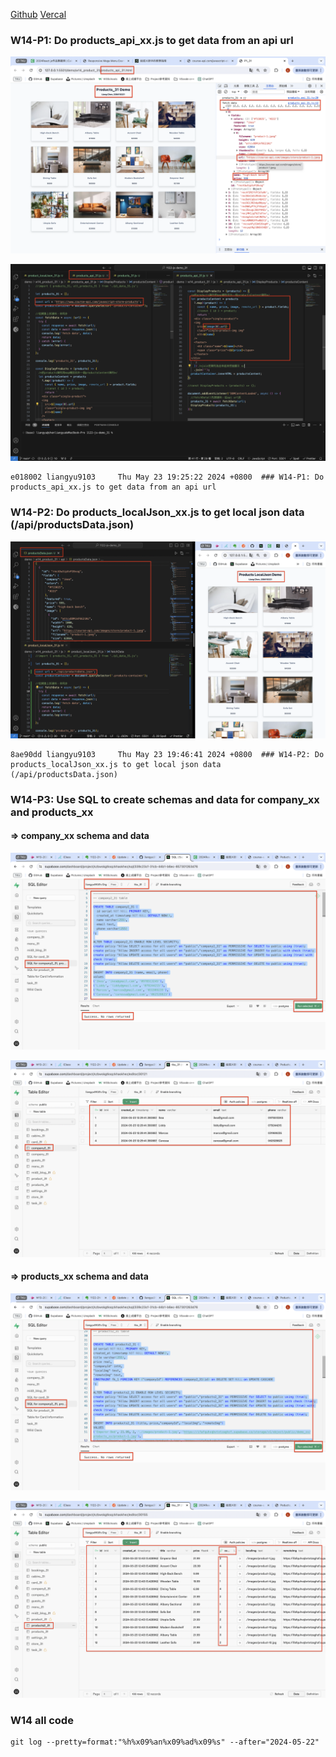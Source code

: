 [Github](https://github.com/liangyu9103/1122-js-demo_31.git)
[Vercal](https://vercel.com/liangyu9103s-projects/1122-js-demo-31)

### W14-P1: Do products_api_xx.js to get data from an api url

![](w14-p1-1.png)

![](w14-p1-2.png)

```
e018002 liangyu9103     Thu May 23 19:25:22 2024 +0800  ### W14-P1: Do products_api_xx.js to get data from an api url
```

### W14-P2: Do products_localJson_xx.js to get local json data (/api/productsData.json)

![](w14-p2.png)

```
8ae90dd liangyu9103     Thu May 23 19:46:41 2024 +0800  ### W14-P2: Do products_localJson_xx.js to get local json data (/api/productsData.json)
```

### W14-P3: Use SQL to create schemas and data for company_xx and products_xx

#### => company_xx schema and data

![](w14-p3-1.png)

![](w14-p3-2.png)

#### => products_xx schema and data

![](w14-p3-3.png)

![](w14-p3-4.png)

### W14 all code

```
git log --pretty=format:"%h%x09%an%x09%ad%x09%s" --after="2024-05-22"


```

